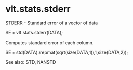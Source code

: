 # vlt.stats.stderr

   STDERR - Standard error of a vector of data
 
   SE = vlt.stats.stderr(DATA);
 
   Computes standard error of each column.
 
   SE = std(DATA)./repmat(sqrt(size(DATA,1)),1,size(DATA,2));
 
   See also: STD, NANSTD
